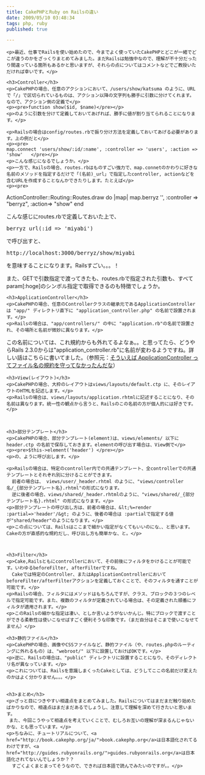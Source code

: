 ```yaml
---
title: CakePHPとRuby on Railsの違い
date: 2009/05/10 03:48:34
tags: php, ruby
published: true

---
```


	<p>最近、仕事でRailsを使い始めたので、今までよく使っていたCakePHPとどこが一緒でどこが違うのかをざっくりまとめてみました。まだRailsは勉強中なので、理解が不十分だったり間違っている箇所もあるかと思いますが、それらの点についてはコメントなどでご教授いただければ幸いです。</p>
	
	<h3>Controller</h3>
	<p>CakePHPの場合、任意のアクションにおいて、/users/show/katsuma のように、URLで「/」で区切られているものは、アクション以降の文字列も勝手に引数に分けてくれます。なので、アクション側の定義で</p>
	<p><pre>function show($id, $name)</pre></p>
	<p>のように引数を分けて定義しておいてあげれば、勝手に値が割り当てられることになります。</p>
	
	<p>Railsの場合はconfig/routes.rbで振り分け方法を定義しておいてあげる必要があります。上の例だと</p>
	<p><pre>
	map.connect 'users/show/:id/:name', :controller => 'users', :action => 'show'	</pre></p>
	<p>こんな感じになるでしょうか。</p>
	<p>一方で、Railsの場合、routes.rbはものすごい強力で、map.connetのかわりに好きな名前のメソッドを指定するだけで「(名前)_url」で指定したcontroller, actionなどを含むURLを作成することなんかできたりします。たとえば</p>
	<p><pre>
ActionController::Routing::Routes.draw do |map|
 map.berryz '', :controller => "berryz", :action=> "show"
end</pre></p>
	<p>こんな感じにroutes.rbで定義しておいた上で、</p>
	<p><pre>
berryz_url(:id => 'miyabi')
</pre></p>
	<p>で呼び出すと、</p>
	<p><pre>http://localhost:3000/berryz/show/miyabi</pre></p>
	<p>を意味することになります。Railsすごい。。。！</p>
	<p>また、GETで引数指定で渡ってきたも、routes.rbで指定された引数も、すべて param[:hoge]のシンボル指定で取得できるのも特徴でしょうか。</p>


	<h3>ApplicationController</h3>
	<p>CakePHPの場合、任意のControllerクラスの継承元であるApplicationControllerは "app/" ディレクトリ直下に "application_controller.php" の名前で設置されます。</p>
	<p>Railsの場合は、"app/controllers/" の中に "application.rb"の名前で設置され、その場所と名前が微妙に異なります。</p>
<p>この名前については、これ規約からも外れてるよなぁ。。と思ってたら、どうやらRails 2.3.0からは"application_controller.rb"に名前が変わるようですね。詳しい話はこちらに書いてました。（参照元：<a href="http://d.hatena.ne.jp/takihiro/20081127/1227776059">そういえば ApplicationController ってファイル名の規約を守ってなかったんだな</a>）</p>



	<h3>View(レイアウト)</h3>
	<p>CakePHPの場合、大枠のレイアウトはviews/layouts/default.ctp に、そのレイアウトのHTMLを記述します。</p>
	<p>Railsの場合は、views/layouts/application.rhtmlに記述することになり、その名前は異なります。統一性の観点から言うと、Railsのこの名前の方が個人的には好きです。</p>



	<h3>部分テンプレート</h3>
	<p>CakePHPの場合、部分テンプレート(element)は、views/elements/ 以下に header.ctp の名前で保存しておきます。elementの呼び出す場合は、View側で</p>
	<p><pre>$this->element('header') </pre></p>
	<p>の、ように呼び出します。</p>

	<p>Railsの場合は、特定のcontroller内での共通テンプレート、全controllerでの共通テンプレートとそれぞれ別に分けることができます。
	  前者の場合は、 views/user/_header.rhtml のように、"views/controller名/_{部分テンプレート名}.rhtml"の形式になります。
	  逆に後者の場合、views/shared/_header.rhtmlのように、"views/shared/_{部分テンプレート名}.rhtml" の形式になります。</p>
	<p>部分テンプレートの呼び出し方は、前者の場合は、&lt;%=render :partial=>'header'/&gt; のように、後者の場合は :partialで指定する値が"shared/header"のようになります。</p>
	<p>この点については、Railsはここまで細かい指定がなくてもいいのにな、、と思います。Cakeの方が直感的な規約だし、呼び出し方も簡単かな、と。</p>



	<h3>Filter</h3>
	<p>Cake,Railsともにcontrollerにおいて、その前後にフィルタをかけることが可能です。いわゆるbeforeFilter, afterFilterですね。
	  Cakeでは特定のController、またはApplicationControllerにおいてbeforeFilter/afterFilterアクションを定義しておくことで、そのフィルタを通すことが可能です。</p>
	<p>Railsの場合、フィルタにはメソッドはもちろんですが、クラス、ブロックの３つのレベルで指定可能です。また、複数のフィルタが定義されている場合は、その定義された順番にフィルタが適用されます。</p>
	<p>このRailsの細かな指定は凄い、としか言いようがないかんじ。特にブロックで渡すことができる柔軟性は使いこなせばすごく便利そうな印象です。（まだ自分はそこまで使いこなせてません）</p>

	<h3>静的ファイル</h3>
	<p>CakePHPの場合、画像やCSSファイルなど、静的ファイル（や、routes.phpのルーティングに外れるもの）は、"webroot/" 以下に設置しておけばOKです。</p>
	<p>逆に、Railsの場合は、"public" ディレクトリに設置することになり、そのディレクトリ名が異なっています。</p>
	<p>これについては、Railsを意識しまくったCakeとしては、どうしてここの名前だけ変えたのかはよく分かりません。。。</p>


	<h3>まとめ</h3>
	<p>ざっと目につきやすい相違点をまとめてみました。Railsについてはまだまだ触り始めたばかりなので、相違点はまだまだあるでしょうし、注意して理解を深めて行きたいと思います。
	 また、今回こうやって相違点を考えていくことで、むしろお互いの理解が深まるんじゃないかな、とも思っています。</p>
	<p>ちなみに、チュートリアルについて、<a href="http://book.cakephp.org/ja/">book.cakephp.org</a>は日本語化されてるわけですが、<a href="http://guides.rubyonrails.org/">guides.rubyonrails.org</a>は日本語化されてないんでしょうか？？
	  すごくよくまとまってそうなので、できれば日本語で読んでみたいのですが。。</p>



